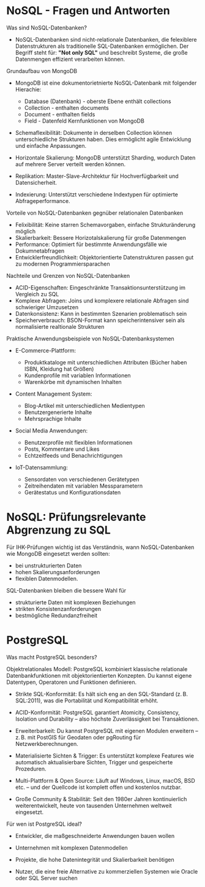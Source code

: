 # NoSQL - Fragen und Antworten
Was sind NoSQL-Datenbanken?

- NoSQL-Datenbanken sind nicht-relationale Datenbanken, die felexiblere Datenstrukturen als traditionelle SQL-Datenbanken ermöglichen. Der Begriff steht für: **"Not only SQL"** und beschreibt Systeme, die große Datenmengen effizient verarbeiten können.

Grundaufbau von MongoDB
- MongoDB ist eine dokumentorietnierte NoSQL-Datenbank mit folgender Hierachie:
    - Database (Datenbank) - oberste Ebene enthält collections
    - Collection - enthalten documents
    - Document - enthalten fields
    - Field - Datenfeld
Kernfunktionen von MongoDB

- Schemaflexibilität: Dokumente in derselben Collection können unterschiedliche Strukturen haben. Dies ermöglicht agile Entwicklung und einfache Anpassungen.

- Horizontale Skalierung: MongoDB unterstützt Sharding, wodurch Daten auf mehrere Server verteilt werden können.

- Replikation: Master-Slave-Architektur für Hochverfügbarkeit und Datensicherheit.

- Indexierung: Unterstützt verschiedene Indextypen für optimierte Abfrageperformance.


Vorteile von NoSQL-Datenbanken gegnüber relationalen Datenbanken
- Felixibilität: Keine starren Schemavorgaben, einfache Strukturänderung möglich
- Skalierbarkeit: Bessere Horizotalskalierung für große Datenmengen
- Performance: Optimiert für bestimmte Anwendungsfälle wie Dokumnetabfragen
- Entwicklerfreundlichkeit: Objektorientierte Datenstrukturen passen gut zu modernen Programmiersparachen

Nachteile und Grenzen von NoSQL-Datenbanken
- ACID-Eigenschaften: Eingeschränkte Transaktionsunterstützung im Vergleich zu SQL
- Komplexe Abfragen: Joins und komplexere relationale Abfragen sind schwieriger Umzusetzen
- Datenkonsistenz: Kann in bestimmten Szenarien problematisch sein
- Speicherverbrauch: BSON-Format kann speicherintensiver sein als normalisierte realtionale Strukturen

Praktische Anwendungsbeispiele von NoSQL-Datenbanksystemen

- E-Commerce-Plattform:
    - Produktkataloge mit unterschiedlichen Attributen (Bücher haben ISBN, Kleidung hat Größen)
    - Kundenprofile mit variablen Informationen
    - Warenkörbe mit dynamischen Inhalten

- Content Management System:
    - Blog-Artikel mit unterschiedlichen Medientypen
    - Benutzergenerierte Inhalte
    - Mehrsprachige Inhalte

- Social Media Anwendungen:
    - Benutzerprofile mit flexiblen Informationen
    - Posts, Kommentare und Likes
    - Echtzeitfeeds und Benachrichtigungen

- IoT-Datensammlung:
    - Sensordaten von verschiedenen Gerätetypen
    - Zeitreihendaten mit variablen Messparametern
    - Gerätestatus und Konfigurationsdaten

# NoSQL: Prüfungsrelevante Abgrenzung zu SQL

Für IHK-Prüfungen wichtig ist das Verständnis, wann NoSQL-Datenbanken wie MongoDB eingesetzt werden sollten:
- bei unstrukturierten Daten
- hohen Skalierungsanforderungen
- flexiblen Datenmodellen. 

SQL-Datenbanken bleiben die bessere Wahl für
- strukturierte Daten mit komplexen Beziehungen
- strikten Konsistenzanforderungen
- bestmögliche Redundanzfreiheit


# PostgreSQL
Was macht PostgreSQL besonders?

Objektrelationales Modell: PostgreSQL kombiniert klassische relationale Datenbankfunktionen mit objektorientierten Konzepten. Du kannst eigene Datentypen, Operatoren und Funktionen definieren.

- Strikte SQL-Konformität: Es hält sich eng an den SQL-Standard (z. B. SQL:2011), was die Portabilität und Kompatibilität erhöht.

- ACID-Konformität: PostgreSQL garantiert Atomicity, Consistency, Isolation und Durability – also höchste Zuverlässigkeit bei Transaktionen.

- Erweiterbarkeit: Du kannst PostgreSQL mit eigenen Modulen erweitern – z. B. mit PostGIS für Geodaten oder pgRouting für Netzwerkberechnungen.

- Materialisierte Sichten & Trigger: Es unterstützt komplexe Features wie automatisch aktualisierbare Sichten, Trigger und gespeicherte Prozeduren.

- Multi-Plattform & Open Source: Läuft auf Windows, Linux, macOS, BSD etc. – und der Quellcode ist komplett offen und kostenlos nutzbar.

- Große Community & Stabilität: Seit den 1980er Jahren kontinuierlich weiterentwickelt, heute von tausenden Unternehmen weltweit eingesetzt.

Für wen ist PostgreSQL ideal?
- Entwickler, die maßgeschneiderte Anwendungen bauen wollen

- Unternehmen mit komplexen Datenmodellen

- Projekte, die hohe Datenintegrität und Skalierbarkeit benötigen

- Nutzer, die eine freie Alternative zu kommerziellen Systemen wie Oracle oder SQL Server suchen